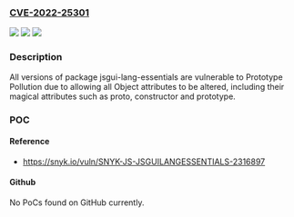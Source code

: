 ### [CVE-2022-25301](https://cve.mitre.org/cgi-bin/cvename.cgi?name=CVE-2022-25301)
![](https://img.shields.io/static/v1?label=Product&message=jsgui-lang-essentials&color=blue)
![](https://img.shields.io/static/v1?label=Version&message=%3E%3D%200%20&color=brighgreen)
![](https://img.shields.io/static/v1?label=Vulnerability&message=Prototype%20Pollution&color=brighgreen)

### Description

All versions of package jsgui-lang-essentials are vulnerable to Prototype Pollution due to allowing all Object attributes to be altered, including their magical attributes such as proto, constructor and prototype.

### POC

#### Reference
- https://snyk.io/vuln/SNYK-JS-JSGUILANGESSENTIALS-2316897

#### Github
No PoCs found on GitHub currently.

